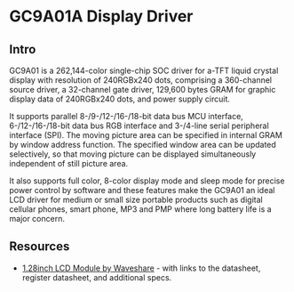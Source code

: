 # GC9A01A Display Driver

## Intro 

GC9A01 is a 262,144-color single-chip SOC driver for a-TFT liquid crystal display with resolution of 240RGBx240 dots, comprising a 360-channel source driver, a 32-channel gate driver, 129,600 bytes GRAM for graphic display data of 240RGBx240 dots, and power supply circuit.

It  supports parallel 8-/9-/12-/16-/18-bit data bus MCU interface, 6-/12-/16-/18-bit data bus RGB interface and 3-/4-line serial peripheral interface (SPI). The moving picture area can be specified in internal GRAM by window address function. The specified window area can be updated selectively, so that moving picture can be displayed simultaneously independent of still picture area.

It also supports full color, 8-color display mode and sleep mode for precise power control by software and these features make the GC9A01 an ideal LCD driver for medium or small size portable products such as digital cellular phones, smart phone, MP3 and PMP where long battery life is a major concern. 

## Resources
- [1.28inch LCD Module by Waveshare](https://www.waveshare.com/wiki/1.28inch_LCD_Module) - with links to the datasheet, register datasheet, and additional specs.
